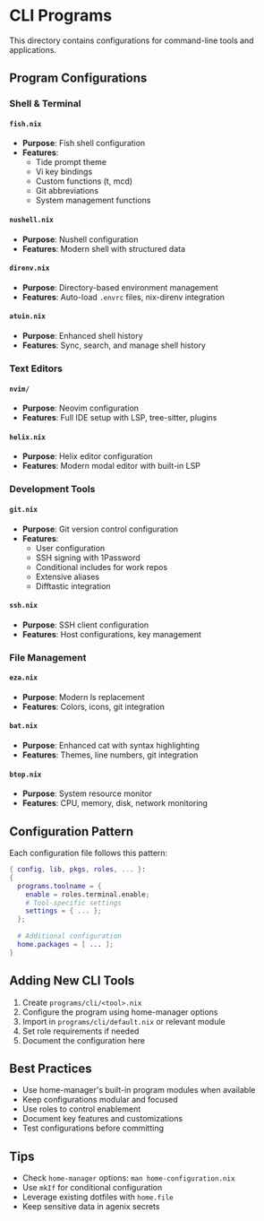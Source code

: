 # CLI Programs

This directory contains configurations for command-line tools and applications.

## Program Configurations

### Shell & Terminal

#### `fish.nix`
- **Purpose**: Fish shell configuration
- **Features**:
  - Tide prompt theme
  - Vi key bindings
  - Custom functions (t, mcd)
  - Git abbreviations
  - System management functions

#### `nushell.nix`
- **Purpose**: Nushell configuration
- **Features**: Modern shell with structured data

#### `direnv.nix`
- **Purpose**: Directory-based environment management
- **Features**: Auto-load `.envrc` files, nix-direnv integration

#### `atuin.nix`
- **Purpose**: Enhanced shell history
- **Features**: Sync, search, and manage shell history

### Text Editors

#### `nvim/`
- **Purpose**: Neovim configuration
- **Features**: Full IDE setup with LSP, tree-sitter, plugins

#### `helix.nix`
- **Purpose**: Helix editor configuration
- **Features**: Modern modal editor with built-in LSP

### Development Tools

#### `git.nix`
- **Purpose**: Git version control configuration
- **Features**:
  - User configuration
  - SSH signing with 1Password
  - Conditional includes for work repos
  - Extensive aliases
  - Difftastic integration

#### `ssh.nix`
- **Purpose**: SSH client configuration
- **Features**: Host configurations, key management

### File Management

#### `eza.nix`
- **Purpose**: Modern ls replacement
- **Features**: Colors, icons, git integration

#### `bat.nix`
- **Purpose**: Enhanced cat with syntax highlighting
- **Features**: Themes, line numbers, git integration

#### `btop.nix`
- **Purpose**: System resource monitor
- **Features**: CPU, memory, disk, network monitoring

## Configuration Pattern

Each configuration file follows this pattern:

```nix
{ config, lib, pkgs, roles, ... }:
{
  programs.toolname = {
    enable = roles.terminal.enable;
    # Tool-specific settings
    settings = { ... };
  };
  
  # Additional configuration
  home.packages = [ ... ];
}
```

## Adding New CLI Tools

1. Create `programs/cli/<tool>.nix`
2. Configure the program using home-manager options
3. Import in `programs/cli/default.nix` or relevant module
4. Set role requirements if needed
5. Document the configuration here

## Best Practices

- Use home-manager's built-in program modules when available
- Keep configurations modular and focused
- Use roles to control enablement
- Document key features and customizations
- Test configurations before committing

## Tips

- Check `home-manager` options: `man home-configuration.nix`
- Use `mkIf` for conditional configuration
- Leverage existing dotfiles with `home.file`
- Keep sensitive data in agenix secrets